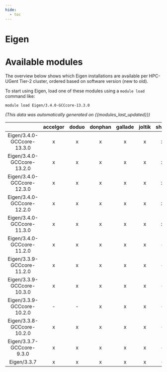 ```yaml
---
hide:
  - toc
---
```


Eigen
=====

# Available modules


The overview below shows which Eigen installations are available per HPC-UGent Tier-2 cluster, ordered based on software version (new to old).

To start using Eigen, load one of these modules using a `module load` command like:

```shell
module load Eigen/3.4.0-GCCcore-13.3.0
```

*(This data was automatically generated on {{modules_last_updated}})*  

| |accelgor|doduo|donphan|gallade|joltik|shinx|skitty|
| :---: | :---: | :---: | :---: | :---: | :---: | :---: | :---: |
|Eigen/3.4.0-GCCcore-13.3.0|x|x|x|x|x|x|-|
|Eigen/3.4.0-GCCcore-13.2.0|x|x|x|x|x|x|x|
|Eigen/3.4.0-GCCcore-12.3.0|x|x|x|x|x|x|x|
|Eigen/3.4.0-GCCcore-12.2.0|x|x|x|x|x|x|-|
|Eigen/3.4.0-GCCcore-11.3.0|x|x|x|x|x|x|-|
|Eigen/3.4.0-GCCcore-11.2.0|x|x|x|x|x|-|-|
|Eigen/3.3.9-GCCcore-11.2.0|x|x|x|x|x|-|-|
|Eigen/3.3.9-GCCcore-10.3.0|x|x|x|x|x|-|-|
|Eigen/3.3.9-GCCcore-10.2.0|-|-|x|x|x|-|-|
|Eigen/3.3.8-GCCcore-10.2.0|x|x|x|x|x|-|-|
|Eigen/3.3.7-GCCcore-9.3.0|x|x|x|x|x|-|-|
|Eigen/3.3.7|x|x|x|x|x|-|-|
